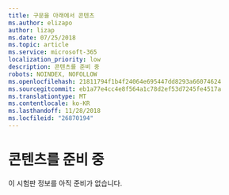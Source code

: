 ```yaml
---
title: 구문을 아래에서 콘텐츠
ms.author: elizapo
author: lizap
ms.date: 07/25/2018
ms.topic: article
ms.service: microsoft-365
localization_priority: low
description: 콘텐츠를 준비 중
robots: NOINDEX, NOFOLLOW
ms.openlocfilehash: 21811794f1b4f24064e695447dd8293a66074624
ms.sourcegitcommit: eb1a77e4cc4e8f564a1c78d2ef53d7245fe4517a
ms.translationtype: MT
ms.contentlocale: ko-KR
ms.lasthandoff: 11/28/2018
ms.locfileid: "26870194"
---
```

# <a name="content-under-construction"></a>콘텐츠를 준비 중

이 시험판 정보를 아직 준비가 없습니다. 
